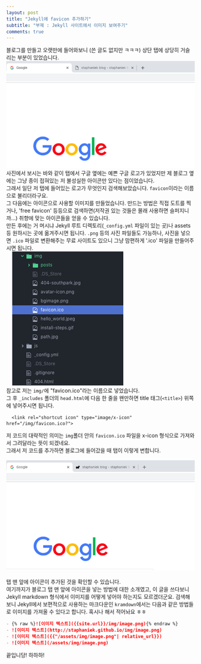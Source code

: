 ```yaml
---
layout: post
title: "Jekyll에 favicon 추가하기"
subtitle: "부제 : Jekyll 사이트에서 이미지 보여주기"
comments: true
---
```


블로그를 만들고 오랫만에 들어와보니 (쓴 글도 없지만 ㅋㅋㅋ) 상단 탭에 상당히 거슬리는 부분이 있었습니다.<br>
![image1](../img/posts/2019-01-20-favicon-in-jekyll-blog/1.jpg)<br>
사진에서 보시는 바와 같이 탭에서 구글 옆에는 예쁜 구글 로고가 있었지만 제 블로그 옆에는 그냥 종이 접혀있는 저 불성실한 아이콘만 있다는 점이었습니다.<br>
그래서 일단 저 탭에 들어있는 로고가 무엇인지 검색해보았습니다. `favicon`이라는 이름으로 불리더라구요. <br>
그 다음에는 아이콘으로 사용할 이미지를 만들었습니다. 만드는 방법은 직접 도트를 찍거나, 'free favicon' 등등으로 검색하면(저작권 있는 것들은 몰래 사용하면 슬퍼지니까...) 취향에 맞는 아이콘들을 얻을 수 있습니다.<br>
만든 후에는 거 머시냐 Jekyll 루트 디렉토리(`_config.yml` 파일이 있는 곳)나 assets 등 원하시는 곳에 옮겨주시면 됩니다. `.png` 등의 사진 파일들도 가능하나, 사진을 넣으면 `.ico` 파일로 변환해주는 무료 사이트도 있으니 그냥 맘편하게 '.ico' 파일을 만들어주시면 됩니다.<br>
&nbsp;&nbsp;&nbsp;&nbsp;![image2](../img/posts/2019-01-20-favicon-in-jekyll-blog/2.png)&nbsp;&nbsp;&nbsp;<br>
참고로 저는 `img/`에 "favicon.ico"라는 이름으로 넣었습니다.<br>
그 후 `_includes` 폴더의 `head.html`에 다음 한 줄을 왠만하면 title 태그(`<title>`) 위쪽에 넣어주시면 됩니다.
```
  <link rel="shortcut icon" type="image/x-icon" href="/img/favicon.ico?">
```
저 코드의 대략적인 의미는 `img`폴더 안의 `favicon.ico` 파일을 x-icon 형식으로 가져와서 그려달라는 뜻이 되겠네요.<br>
그래서 저 코드를 추가하면 블로그에 들어갔을 때 탭이 이렇게 변합니다.<br>
&nbsp;&nbsp;&nbsp;&nbsp;![image3](../img/posts/2019-01-20-favicon-in-jekyll-blog/3.jpg)&nbsp;&nbsp;&nbsp;<br>
탭 맨 앞에 아이콘이 추가된 것을 확인할 수 있습니다.<br>
여기까지가 블로그 탭 맨 앞에 아이콘을 넣는 방법에 대한 소개였고, 이 글을 쓰다보니 Jekyll markdown 형식에서 이미지를 어떻게 넣어야 하는지도 모르겠더군요. 검색해보니 Jekyll에서 보편적으로 사용하는 마크다운인 `kramdown`에서는 다음과 같은 방법들로 이미지를 가져올 수 있다고 합니다. 혹시나 해서 적어놔요 ㅎㅎ
```markdown
- {% raw %}![이미지 텍스트]({{site.url}}/img/image.png){% endraw %}
- ![이미지 텍스트](http://staphaniek.github.io/img/image.png)
- ![이미지 텍스트]({{"/assets/img/image.png"| relative_url}})
- ![이미지 텍스트](/assets/img/image.png)
```
끝입니당! 하하하!
